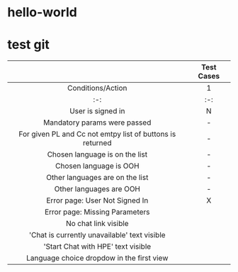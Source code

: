 # hello-world
# test git

||Test Cases|
|:-:|:-:|
|Conditions/Action|1|2|3|4|5|6|7|8|9|10|11|12|
|:-:|:-:|:-:|:-:|:-:|:-:|:-:|:-:|:-:|:-:|:-:|:-:|:-:|
|User is signed in|N|Y|Y|Y|Y|Y|Y|Y|Y|Y|Y|Y|
|Mandatory params were passed|-|N|Y|Y|Y|Y|Y|Y|Y|Y|Y|Y|
|For given PL and Cc not emtpy list of buttons is returned|-|-|N|Y|Y|Y|Y|Y|Y|Y|Y|Y|
|Chosen language is on the list|-|-|-|Y|N|Y|Y|N|Y|Y|N|Y|
|Chosen language is OOH|-|-|-|Y||N|Y||N|Y||N|
|Other languages are on the list|-|-|-|Y|Y|Y|N|N|N|Y|Y|Y|
|Other languages are OOH|-|-|-|Y|Y|Y||||N|N|N|
|Error page: User Not Signed In|X||||||||||||
|Error page: Missing Parameters||X|||||||||||
|No chat link visible|||X|||||X||||
|'Chat is currently unavailable' text visible||||X|X||X||||||
|'Start Chat with HPE' text visible||||||X|||X|X|X|X|
|Language choice dropdow in the first view||||||||||X|X||
